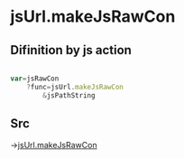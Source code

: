 # jsUrl.makeJsRawCon

## Difinition by js action

```js.js

var=jsRawCon
	?func=jsUrl.makeJsRawCon
		&jsPathString
```

## Src

->[jsUrl.makeJsRawCon](https://github.com/puutaro/CommandClick/blob/master/app/src/main/java/com/puutaro/commandclick/fragment_lib/terminal_fragment/js_interface/JsUrl.kt#L37)


